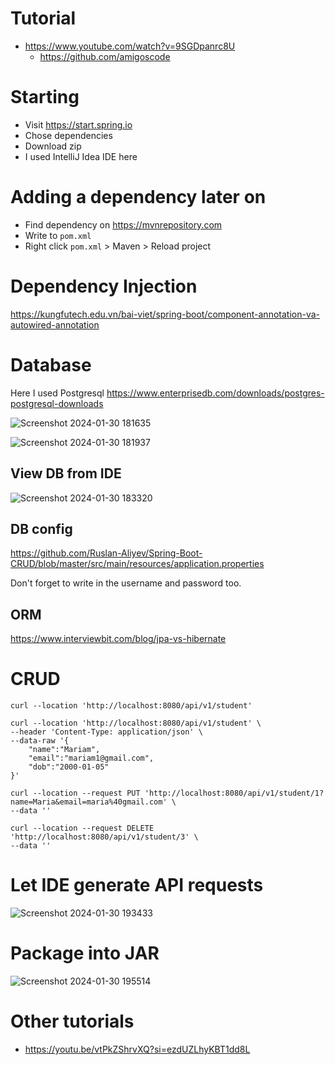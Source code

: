 # Tutorial

- https://www.youtube.com/watch?v=9SGDpanrc8U
  - https://github.com/amigoscode

# Starting

- Visit https://start.spring.io
- Chose dependencies
- Download zip
- I used IntelliJ Idea IDE here

# Adding a dependency later on

- Find dependency on https://mvnrepository.com
- Write to `pom.xml`
- Right click `pom.xml` > Maven > Reload project

# Dependency Injection

https://kungfutech.edu.vn/bai-viet/spring-boot/component-annotation-va-autowired-annotation

# Database

Here I used Postgresql https://www.enterprisedb.com/downloads/postgres-postgresql-downloads

![Screenshot 2024-01-30 181635](https://github.com/Ruslan-Aliyev/Spring-Boot-CRUD/assets/6761422/9edd70bb-6d1c-464d-809d-32b28c605f73)

![Screenshot 2024-01-30 181937](https://github.com/Ruslan-Aliyev/Spring-Boot-CRUD/assets/6761422/a4bd62dd-eee1-4c30-88c4-62896cb8f7a7)

## View DB from IDE

![Screenshot 2024-01-30 183320](https://github.com/Ruslan-Aliyev/Spring-Boot-CRUD/assets/6761422/4b3050b3-ccaa-4528-aea0-30b904d7f1c4)

## DB config

https://github.com/Ruslan-Aliyev/Spring-Boot-CRUD/blob/master/src/main/resources/application.properties

Don't forget to write in the username and password too.

## ORM

https://www.interviewbit.com/blog/jpa-vs-hibernate

# CRUD

```
curl --location 'http://localhost:8080/api/v1/student'

curl --location 'http://localhost:8080/api/v1/student' \
--header 'Content-Type: application/json' \
--data-raw '{
    "name":"Mariam",
    "email":"mariam1@gmail.com",
    "dob":"2000-01-05"
}'

curl --location --request PUT 'http://localhost:8080/api/v1/student/1?name=Maria&email=maria%40gmail.com' \
--data ''

curl --location --request DELETE 'http://localhost:8080/api/v1/student/3' \
--data ''
```

# Let IDE generate API requests

![Screenshot 2024-01-30 193433](https://github.com/Ruslan-Aliyev/Spring-Boot-CRUD/assets/6761422/61ef9e10-6052-4c7d-9618-8bbfc1dfec21)

# Package into JAR

![Screenshot 2024-01-30 195514](https://github.com/Ruslan-Aliyev/Spring-Boot-CRUD/assets/6761422/fd889c4a-b605-448f-bc65-e3ccc67d87cd)

# Other tutorials

- https://youtu.be/vtPkZShrvXQ?si=ezdUZLhyKBT1dd8L
